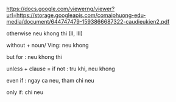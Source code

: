 
https://docs.google.com/viewerng/viewer?url=https://storage.googleapis.com/comaiphuong-edu-media/document/644747479-1593866687322-caudieukien2.pdf

otherwise neu khong thi (II, III)

without + noun/ Ving: neu khong

but for : neu  khong thi

unless + clause = if not : tru khi, neu khong

even if : ngay ca neu, tham chi neu

only if: chi neu

